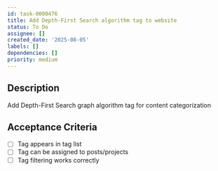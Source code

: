 ```yaml
---
id: task-0000476
title: Add Depth-First Search algorithm tag to website
status: To Do
assignee: []
created_date: '2025-08-05'
labels: []
dependencies: []
priority: medium
---
```


## Description

Add Depth-First Search graph algorithm tag for content categorization

## Acceptance Criteria

- [ ] Tag appears in tag list
- [ ] Tag can be assigned to posts/projects
- [ ] Tag filtering works correctly

